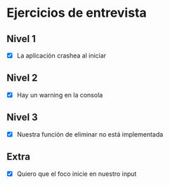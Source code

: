 # Ejercicios de entrevista

## Nivel 1
- [x] La aplicación crashea al iniciar

## Nivel 2
- [x] Hay un warning en la consola

## Nivel 3
- [x] Nuestra función de eliminar no está implementada

## Extra
- [x] Quiero que el foco inicie en nuestro input
